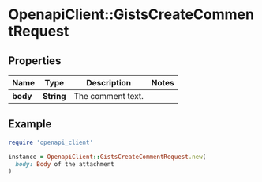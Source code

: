# OpenapiClient::GistsCreateCommentRequest

## Properties

| Name | Type | Description | Notes |
| ---- | ---- | ----------- | ----- |
| **body** | **String** | The comment text. |  |

## Example

```ruby
require 'openapi_client'

instance = OpenapiClient::GistsCreateCommentRequest.new(
  body: Body of the attachment
)
```

